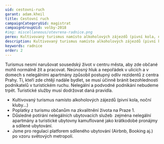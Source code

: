 ```yaml
---
uid: cestovni-ruch
garant: adam.kheil
title: Cestovní ruch
campaignCategoryUid: magistrat
campaignGroupUid: volby-2018
#img: miscellaneous/otevrena-radnice.png
perex: Kultivovaný turismus namísto alkoholových zájezdů (pivní kola, noční kluby…) Poplatky z turismu občanům na zkvalitnění života na Praze 1. Důsledné potírání nelegálních ubytovacích služeb ­ zejména nelegální apartmány a turistické ubytovny kamuflované jako krátkodobé pronájmy a sdílené ubytování. Jsme pro regulaci platforem sdíleného ubytování (Airbnb, Booking aj.) po vzoru světových metropolí. 
description: Kultivovaný turismus namísto alkoholových zájezdů (pivní kola, noční kluby…) Poplatky z turismu občanům na zkvalitnění života na Praze 1. Důsledné potírání nelegálních ubytovacích služeb ­ zejména nelegální apartmány a turistické ubytovny kamuflované jako krátkodobé pronájmy a sdílené ubytování. Jsme pro regulaci platforem sdíleného ubytování (Airbnb, Booking aj.) po vzoru světových metropolí.
keywords: radnice
order: 2
---
```


Turismus nesmí narušovat sousedský život v centru města, aby zde občané mohli normálně žít a pracovat. Neúnosný hluk a nepořádek v ulicích a v domech s nelegálními apartmány způsobil postupný odliv rezidentů z centra Prahy. Ti, kteří zde chtějí nadále bydlet, se musí účinně bránit bezohlednosti podnikatelů v turistickém ruchu. Nelegální a podvodné podnikání nebudeme trpět. Turistické služby musí dodržovat daná pravidla.

- Kultivovaný turismus namísto alkoholových zájezdů (pivní kola, noční kluby...)
- Poplatky z turismu občanům na zkvalitnění života na Praze 1.
- Důsledné potírání nelegálních ubytovacích služeb ­ zejména nelegální apartmány a turistické ubytovny kamuflované jako krátkodobé pronájmy a sdílené ubytování.
- Jsme pro regulaci platforem sdíleného ubytování (Airbnb, Booking aj.) po vzoru světových metropolí.